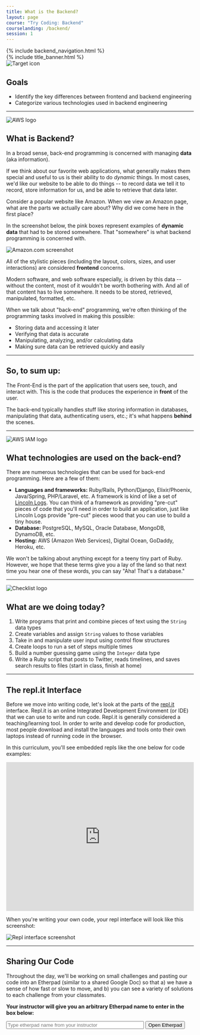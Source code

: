 ```yaml
---
title: What is the Backend?
layout: page
course: "Try Coding: Backend"
courselanding: /backend/
session: 1
---
```


<div id="wrapper">
  {% include backend_navigation.html %}
  <div id="content-container">
    {% include title_banner.html %}
    <section>
      <img class="section-image" src="{{ site.url }}/assets/images/goals.svg" alt="Target icon">
      <h2 class="section-header">Goals</h2>
      <ul>
        <li>Identify the key differences between frontend and backend engineering</li>
        <li>Categorize various technologies used in backend engineering</li>
      </ul>
    </section>
    <hr />
    <section>
      <img class="section-image" src="{{ site.url }}/assets/images/backend.png" alt="AWS logo">
      <h2 class="section-header">What is Backend?</h2>
      <p>In a broad sense, back-end programming is concerned with managing ​<b>data</b>​ (aka information).</p>
      <p>If we think about our favorite web applications, what generally makes them special and useful to us is their ability to do <i>dynamic</i> things. In most cases, we'd like our website to be able to ​do things -- to record data we tell it to record, store information for us, and be able to retrieve that data later.</p>
      <p>Consider a popular website like Amazon. When we view an Amazon page, what are the parts we actually care about? Why did we come here in the first place?</p>
      <p>In the screenshot below, the pink boxes represent examples of <b>dynamic data</b> that had to be stored somewhere. That "somewhere" is what backend programming is concerned with.</p>
      <img src="{{ site.url }}/assets/images/amazon.png" alt="Amazon.com screenshot">
      <p>All of the stylistic pieces (including the layout, colors, sizes, and user interactions) are considered <b>frontend</b> concerns.</p>
      <p>Modern software, and web software especially, is driven by this data -- without the content, most of it wouldn't be worth bothering with. And all of that content has to live somewhere. It needs to be stored, retrieved, manipulated, formatted, etc.</p>
      <p>When we talk about "back-end" programming, we're often thinking of the programming tasks involved in making this possible:</p>
      <ul>
        <li>Storing data and accessing it later</li>
        <li>Verifying that data is accurate</li>
        <li>Manipulating, analyzing, and/or calculating data</li>
        <li>Making sure data can be retrieved quickly and easily</li>
      </ul>
      <hr>
      <h2>So, to sum up:</h2>
      <p>The <span class="vocab">Front-End</span> is the part of the application that users see, touch, and interact with. This is the code that produces the experience in <b>front</b> of the user.</p> 
      <p>The <span class="vocab">back-end</span> typically handles stuff like storing information in databases, manipulating that data, authenticating users, etc.; it's what happens <b>behind</b> the scenes.</p>
    </section>
    <hr />
    <section>
      <img class="section-image" src="{{ site.url }}/assets/images/functions.svg" alt="AWS IAM logo">
      <h2 class="section-header">What technologies are used on the back-end?</h2>
      <p>There are numerous technologies that can be used for back-end programming. Here are a few of them:</p>
      <ul>
        <li><b>Languages and frameworks:</b> Ruby/Rails, Python/Django, Elixir/Phoenix, Java/Spring, PHP/Laravel, etc. A framework is kind of like a set of <a target="blank" href="https://www.google.com/search?q=lincoln+logs&source=lnms&tbm=isch&sa=X&ved=0ahUKEwiLg-valJ_lAhVeGTQIHWh1BmkQ_AUIEygC&biw=1440&bih=766">Lincoln Logs</a>. You can think of a framework as providing "pre-cut" pieces of code that you'll need in order to build an application, just like Lincoln Logs provide "pre-cut" pieces wood that you can use to build a tiny house.</li>
        <li><b>Database:</b> PostgreSQL, MySQL, Oracle Database, MongoDB, DynamoDB, etc.</li>
        <li><b>Hosting:</b> AWS (Amazon Web Services), Digital Ocean, GoDaddy, Heroku, etc.</li>
      </ul>
      <p>We won't be talking about anything except for a teeny tiny part of Ruby. However, we hope that these terms give you a lay of the land so that next time you hear one of these words, you can say "Aha! That's a database."</p>
    </section>
    <hr />
    <section>
      <img class="section-image" src="{{ site.url }}/assets/images/logistics.svg" alt="Checklist logo">
      <h2 class="section-header">What are we doing today?</h2>
      <ol>
        <li>Write programs that print and combine pieces of text using the <code>String</code> data types</li>
        <li>Create variables and assign <code>String</code> values to those variables</li>
        <li>Take in and manipulate user input using control flow structures</li>
        <li>Create loops to run a set of steps multiple times</li>
        <li>Build a number guessing game using the <code>Integer</code> data type</li>
        <li>Write a Ruby script that posts to Twitter, reads timelines, and saves search results to files (start in class, finish at home)</li>
      </ol>
    </section>
    <hr />
    <section>
      <h2 class="section-header">The repl.it Interface</h2>
      <p>Before we move into writing code, let's look at the parts of the <a href="http://repl.it" target="blank">repl.it</a> interface. Repl.it is an online <span class="vocab">Integrated Development Environment</span> (or IDE) that we can use to write and run code. Repl.it is generally considered a teaching/learning tool. In order to write and develop code for production, most people download and install the languages and tools onto their own laptops instead of running code in the browser.</p>
      <p> In this curriculum, you'll see embedded repls like the one below for code examples:</p>
      <iframe height="400px" width="100%" src="https://repl.it/@turingtrycoding/replexample?lite=true" scrolling="no" frameborder="no" allowtransparency="true" allowfullscreen="true" sandbox="allow-forms allow-pointer-lock allow-popups allow-same-origin allow-scripts allow-modals"></iframe>
      <p>When you're writing your own code, your repl interface will look like this screenshot:</p>
      <img src="{{ site.url }}/assets/images/repl.png" alt="Repl interface screenshot">
    </section>
    <hr />
    <section>
      <h2 class="section-header">Sharing Our Code</h2>
      <p>Throughout the day, we'll be working on small challenges and pasting our code into an Etherpad (similar to a shared Google Doc) so that a) we have a sense of how fast or slow to move, and b) you can see a variety of solutions to each challenge from your classmates.</p>
      <p><b>Your instructor will give you an arbitrary Etherpad name to enter in the box below:</b></p>
      <input style="width: 370px" type="text" id="etherpadurl" placeholder="Type etherpad name from your instructor">
      <button id="etherpadbutton">Open Etherpad</button>
    </section>
  </div>
</div>
<script
src="https://code.jquery.com/jquery-3.2.1.min.js"
integrity="sha256-hwg4gsxgFZhOsEEamdOYGBf13FyQuiTwlAQgxVSNgt4="
crossorigin="anonymous"></script>
<script>
  var openEtherpadButton = document.querySelector('#etherpadbutton');
  openEtherpadButton.addEventListener('click', function(){
    var etherpadName = document.querySelector('#etherpadurl').value
    document.querySelector('#etherpadurl').value = ""
    var win = window.open(`https://pad.riseup.net/p/${etherpadName}-keep`, '_blank');
    win.focus();
  })
</script>
